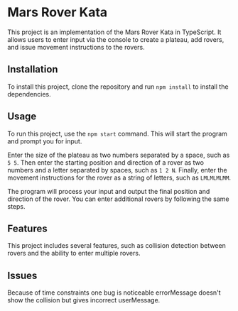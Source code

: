 # Mars Rover Kata

This project is an implementation of the Mars Rover Kata in TypeScript. It allows users to enter input via the console to create a plateau, add rovers, and issue movement instructions to the rovers.

## Installation

To install this project, clone the repository and run `npm install` to install the dependencies.

## Usage

To run this project, use the `npm start` command. This will start the program and prompt you for input.

Enter the size of the plateau as two numbers separated by a space, such as `5 5`. Then enter the starting position and direction of a rover as two numbers and a letter separated by spaces, such as `1 2 N`. Finally, enter the movement instructions for the rover as a string of letters, such as `LMLMLMLMM`.

The program will process your input and output the final position and direction of the rover. You can enter additional rovers by following the same steps.

## Features

This project includes several features, such as collision detection between rovers and the ability to enter multiple rovers. 

## Issues

Because of time constraints one bug is noticeable errorMessage doesn't show the collision but gives incorrect userMessage.

